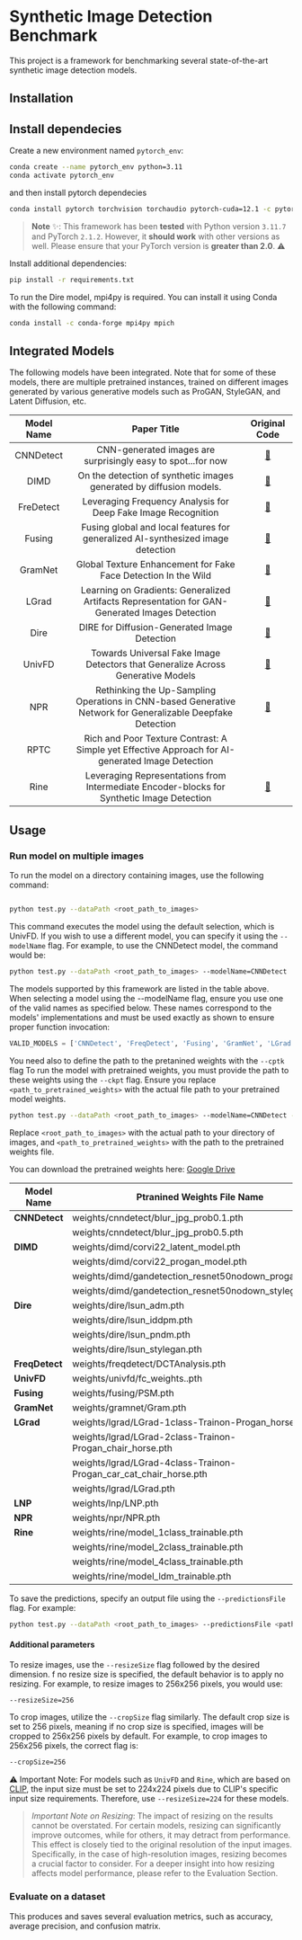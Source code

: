 # Synthetic Image Detection Benchmark

This project is a framework for benchmarking several state-of-the-art synthetic image detection models.

## Installation

## Install dependecies 

Create a new environment named `pytorch_env`:

```bash
conda create --name pytorch_env python=3.11
conda activate pytorch_env
```

and then install pytorch dependecies 

```bash
conda install pytorch torchvision torchaudio pytorch-cuda=12.1 -c pytorch -c nvidia
```

> **Note** :sparkles:: This framework has been **tested** with Python version `3.11.7` and PyTorch `2.1.2`. However, it **should work** with other versions as well. Please ensure that your PyTorch version is **greater than 2.0**. :warning:

Install additional dependencies: 

```bash
pip install -r requirements.txt
```

To run the Dire model, mpi4py is required. You can install it using Conda with the following command:

```bash
conda install -c conda-forge mpi4py mpich
```


## Integrated Models

The following models have been integrated. Note that for some of these models, there are multiple pretrained instances, trained on different images generated by various generative models such as ProGAN, StyleGAN, and Latent Diffusion, etc.

|Model Name|Paper Title|Original Code|
|:--------:|:------:|:------:|
|CNNDetect|CNN-generated images are surprisingly easy to spot...for now | [:link:](https://github.com/peterwang512/CNNDetection)|
|DIMD| On the detection of synthetic images generated by diffusion models. | [:link:](https://github.com/grip-unina/DMimageDetection)|
|FreDetect|Leveraging Frequency Analysis for Deep Fake Image Recognition | [:link:](https://github.com/RUB-SysSec/GANDCTAnalysis)|
|Fusing|Fusing global and local features for generalized AI-synthesized image detection| [:link:](https://github.com/littlejuyan/FusingGlobalandLocal)|
|GramNet|Global Texture Enhancement for Fake Face Detection In the Wild | [:link:](https://github.com/liuzhengzhe/Global_Texture_Enhancement_for_Fake_Face_Detection_in_the-Wild)|
|LGrad|Learning on Gradients: Generalized Artifacts Representation for GAN-Generated Images Detection | [:link:](https://github.com/chuangchuangtan/LGrad)|
|Dire|DIRE for Diffusion-Generated Image Detection | [:link:](https://github.com/ZhendongWang6/DIRE)|
|UnivFD|Towards Universal Fake Image Detectors that Generalize Across Generative Models | [:link:](https://github.com/Yuheng-Li/UniversalFakeDetect)|
|NPR|Rethinking the Up-Sampling Operations in CNN-based Generative Network for Generalizable Deepfake Detection|[:link:](https://github.com/chuangchuangtan/NPR-DeepfakeDetection)|
|RPTC |Rich and Poor Texture Contrast: A Simple yet Effective Approach for AI-generated Image Detection | |
|Rine |Leveraging Representations from Intermediate Encoder-blocks for Synthetic Image Detection | [:link:](https://github.com/mever-team/rine) |

## Usage

### Run model on multiple images 

To run the model on a directory containing images, use the following command:

```bash

python test.py --dataPath <root_path_to_images>

```

This command executes the model using the default selection, which is UnivFD. If you wish to use a different model, you can specify it using the `--modelName` flag. For example, to use the CNNDetect model, the command would be:

```bash
python test.py --dataPath <root_path_to_images> --modelName=CNNDetect
```

The models supported by this framework are listed in the table above. When selecting a model using the --modelName flag, ensure you use one of the valid names as specified below. These names correspond to the models' implementations and must be used exactly as shown to ensure proper function invocation:

```python
VALID_MODELS = ['CNNDetect', 'FreqDetect', 'Fusing', 'GramNet', 'LGrad', 'UnivFD', 'RPTC', 'Rine', 'DIMD', 'NPR', 'Dire']
```

You need also to define the path to the pretanined weights with the `--cptk` flag
To run the model with pretrained weights, you must provide the path to these weights using the `--ckpt` flag. Ensure you replace `<path_to_pretrained_weights>` with the actual file path to your pretrained model weights.

```bash
python test.py --dataPath <root_path_to_images> --modelName=CNNDetect --cptk <path_to_pretrained_weights>

```

Replace `<root_path_to_images>` with the actual path to your directory of images, and `<path_to_pretrained_weights>` with the path to the pretrained weights file. 

You can download the pretrained weights here: [Google Drive](URL_HERE)


| Model Name    | Ptranined Weights File Name                                       | Description |
|---------------|-------------------------------------------------------------------|-------------|
| **CNNDetect** | weights/cnndetect/blur_jpg_prob0.1.pth                            |             |
|               | weights/cnndetect/blur_jpg_prob0.5.pth                            |             |
| **DIMD**      | weights/dimd/corvi22_latent_model.pth                             |             |
|               | weights/dimd/corvi22_progan_model.pth                             |             |
|               | weights/dimd/gandetection_resnet50nodown_progan.pth               |             |
|               | weights/dimd/gandetection_resnet50nodown_stylegan2.pth            |             |
| **Dire**      | weights/dire/lsun_adm.pth                                         |             |
|               | weights/dire/lsun_iddpm.pth                                       |             |
|               | weights/dire/lsun_pndm.pth                                        |             |
|               | weights/dire/lsun_stylegan.pth                                    |             |
| **FreqDetect**| weights/freqdetect/DCTAnalysis.pth                                |             |
| **UnivFD**    | weights/univfd/fc_weights..pth                                    |             |
| **Fusing**    | weights/fusing/PSM.pth                                            |             |
| **GramNet**   | weights/gramnet/Gram.pth                                          |             |
| **LGrad**     | weights/lgrad/LGrad-1class-Trainon-Progan_horse.pth               |             |
|               | weights/lgrad/LGrad-2class-Trainon-Progan_chair_horse.pth         |             |
|               | weights/lgrad/LGrad-4class-Trainon-Progan_car_cat_chair_horse.pth |             |
|               | weights/lgrad/LGrad.pth                                           |             |
| **LNP**       | weights/lnp/LNP.pth                                               |             |
| **NPR**       | weights/npr/NPR.pth                                               |             |
| **Rine**      | weights/rine/model_1class_trainable.pth                           |             |
|               | weights/rine/model_2class_trainable.pth                           |             |
|               | weights/rine/model_4class_trainable.pth                           |             |
|               | weights/rine/model_ldm_trainable.pth                              |             |


To save the predictions, specify an output file using the `--predictionsFile` flag. For example:

```bash
python test.py --dataPath <root_path_to_images> --predictionsFile <path_to_output_file>
```

#### Additional parameters

To resize images, use the `--resizeSize` flag followed by the desired dimension. f no resize size is specified, the default behavior is to apply no resizing. For example, to resize images to 256x256 pixels, you would use:
```bash
--resizeSize=256
```

To crop images, utilize the `--cropSize` flag similarly. The default crop size is set to 256 pixels, meaning if no crop size is specified, images will be cropped to 256x256 pixels by default. For example, to crop images to 256x256 pixels, the correct flag is:
```bash
--cropSize=256
```

:warning: Important Note: For models such as `UnivFD` and `Rine`, which are based on [CLIP](https://openai.com/research/clip), the input size must be set to 224x224 pixels due to CLIP's specific input size requirements. Therefore, use `--resizeSize=224` for these models. 


> *Important Note on Resizing*: The impact of resizing on the results cannot be overstated. For certain models, resizing can significantly improve outcomes, while for others, it may detract from performance. This effect is closely tied to the original resolution of the input images. Specifically, in the case of high-resolution images, resizing becomes a crucial factor to consider. For a deeper insight into how resizing affects model performance, please refer to the Evaluation Section.

### Evaluate on a dataset

This produces and saves several evaluation metrics, such as accuracy, average precision, and confusion matrix.
